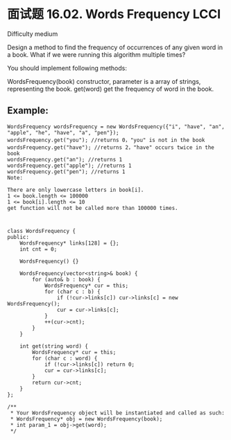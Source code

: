 # 面试题 16.02. Words Frequency LCCI
Difficulty medium

Design a method to find the frequency of occurrences of any given word in a book. What if we were running this algorithm multiple times?

You should implement following methods:

WordsFrequency(book) constructor, parameter is a array of strings, representing the book.
get(word) get the frequency of word in the book. 


## Example:
```
WordsFrequency wordsFrequency = new WordsFrequency({"i", "have", "an", "apple", "he", "have", "a", "pen"});
wordsFrequency.get("you"); //returns 0，"you" is not in the book
wordsFrequency.get("have"); //returns 2，"have" occurs twice in the book
wordsFrequency.get("an"); //returns 1
wordsFrequency.get("apple"); //returns 1
wordsFrequency.get("pen"); //returns 1
Note:

There are only lowercase letters in book[i].
1 <= book.length <= 100000
1 <= book[i].length <= 10
get function will not be called more than 100000 times.
```


#
```
class WordsFrequency {
public:
    WordsFrequency* links[128] = {};
    int cnt = 0;

    WordsFrequency() {}

    WordsFrequency(vector<string>& book) {
        for (auto& b : book) {
            WordsFrequency* cur = this;
            for (char c : b) {
                if (!cur->links[c]) cur->links[c] = new WordsFrequency();
                cur = cur->links[c];
            }
            ++(cur->cnt);
        }
    }
    
    int get(string word) {
        WordsFrequency* cur = this;
        for (char c : word) {
            if (!cur->links[c]) return 0;
            cur = cur->links[c];
        }
        return cur->cnt;
    }
};

/**
 * Your WordsFrequency object will be instantiated and called as such:
 * WordsFrequency* obj = new WordsFrequency(book);
 * int param_1 = obj->get(word);
 */
```